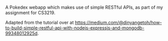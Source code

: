 A Pokedex webapp which makes use of simple RESTful APIs, as part of my assignment for CS3219.

Adapted from the tutorial over at https://medium.com/@dinyangetoh/how-to-build-simple-restful-api-with-nodejs-expressjs-and-mongodb-99348012925d.


